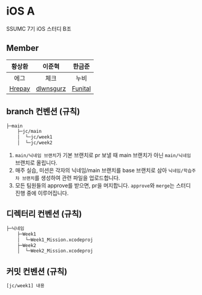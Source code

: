 # iOS A

SSUMC 7기 iOS 스터디 B조

## Member

| 황상환 | 이준혁 | 한금준 |
| :---------:|:----------:|:----------:|
| 에그 | 체크 | 누비 |
| [Hrepay](https://github.com/Hrepay) | [dlwnsgurz](https://github.com/dlwnsgurz) | [Funital](https://github.com/Funital) |

## branch 컨벤션 (규칙)

```zsh
├─main
    ├─jc/main
    │  └─jc/week1
    │  └─jc/week2
```

1. `main/닉네임 브랜치`가 기본 브랜치로 pr 보낼 때 main 브랜치가 아닌 `main/닉네임` 브랜치로 올립니다.
2. 매주 실습, 미션은 각자의 닉네임/main 브랜치를 base 브랜치로 삼아 `닉네임/학습주차 브랜치`를 생성하여 관련 파일을 업로드합니다.
3. 모든 팀원들의 approve를 받으면, pr을 머지합니다. `approve`와 `merge`는 스터디 진행 중에 이루어집니다.

## 디렉터리 컨벤션 (규칙)

``` zsh
├─닉네임
    ├─Week1
    │  └─Week1_Mission.xcodeproj
    ├─Week2
    │  └─Week2_Mission.xcodeproj

```

## 커밋 컨벤션 (규칙)

``` zsh
[jc/week1] 내용
```
